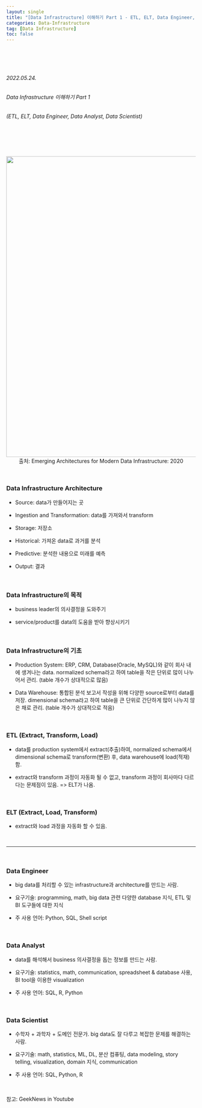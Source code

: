 ```yaml
---
layout: single
title: "[Data Infrastructure] 이해하기 Part 1 - ETL, ELT, Data Engineer, Data Analyst, Data Scientist"
categories: Data-Infrastructure
tag: [Data Infrastructure]
toc: false
---
```


<br>
<br>
<br>

###### 2022.05.24.
###### Data Infrastructure 이해하기 Part 1
###### (ETL, ELT, Data Engineer, Data Analyst, Data Scientist)

<br>
<br>
<br>

<p align="center">
  <img src="https://img1.daumcdn.net/thumb/R1280x0/?scode=mtistory2&fname=https%3A%2F%2Fblog.kakaocdn.net%2Fdn%2Fb6QWME%2FbtrC0QGjg3M%2FKFQOjcIcMC6PixmxyoLBF1%2Fimg.jpg" width=800><br>
  출처: Emerging Architectures for Modern Data Infrastructure: 2020
</p>


<br>


### Data Infrastructure Architecture

- Source: data가 만들어지는 곳

- Ingestion and Transformation: data를 가져와서 transform

- Storage: 저장소

- Historical: 가져온 data로 과거를 분석

- Predictive: 분석한 내용으로 미래를 예측

- Output: 결과


<br>


### Data Infrastructure의 목적

- business leader의 의사결정을 도와주기

- service/product를 data의 도움을 받아 향상시키기


<br>


### Data Infrastructure의 기초

- Production System: ERP, CRM, Database(Oracle, MySQL)와 같이 회사 내에 생겨나는 data. normalized schema라고 하여 table을 작은 단위로 많이 나누어서 관리. (table 개수가 상대적으로 많음)

- Data Warehouse: 통합된 분석 보고서 작성을 위해 다양한 source로부터 data를 저장. dimensional schema라고 하여 table을 큰 단위로 간단하게 많이 나누지 않은 채로 관리. (table 개수가 상대적으로 적음)


<br>


### ETL (Extract, Transform, Load)

- data를 production system에서 extract(추출)하여, normalized schema에서 dimensional schema로 transform(변환) 후, data warehouse에 load(적재)함.

- extract와 transform 과정이 자동화 될 수 없고, transform 과정이 회사마다 다르다는 문제점이 있음. => ELT가 나옴.


<br>


### ELT (Extract, Load, Transform)

- extract와 load 과정을 자동화 할 수 있음.


<br>


---


<br>


### Data Engineer

- big data를 처리할 수 있는 infrastructure과 architecture를 만드는 사람.

- 요구기술: programming, math, big data 관련 다양한 database 지식, ETL 및 BI 도구들에 대한 지식

- 주 사용 언어: Python, SQL, Shell script


<br>


### Data Analyst

- data를 해석해서 business 의사결정을 돕는 정보를 만드는 사람.

- 요구기술: statistics, math, communication, spreadsheet & database 사용, BI tool을 이용한 visualization

- 주 사용 언어: SQL, R, Python


<br>


### Data Scientist

- 수학자 + 과학자 + 도메인 전문가. big data도 잘 다루고 복잡한 문제를 해결하는 사람.

- 요구기술: math, statistics, ML, DL, 분산 컴퓨팅, data modeling, story telling, visualization, domain 지식, communication

- 주 사용 언어: SQL, Python, R


<br>


참고: GeekNews in Youtube
